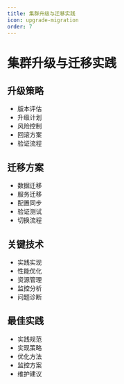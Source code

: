 ```yaml
---
title: 集群升级与迁移实践
icon: upgrade-migration
order: 7
---
```


# 集群升级与迁移实践

## 升级策略
- 版本评估
- 升级计划
- 风险控制
- 回滚方案
- 验证流程

## 迁移方案
- 数据迁移
- 服务迁移
- 配置同步
- 验证测试
- 切换流程

## 关键技术
- 实践实现
- 性能优化
- 资源管理
- 监控分析
- 问题诊断

## 最佳实践
- 实践规范
- 实现策略
- 优化方法
- 监控方案
- 维护建议
